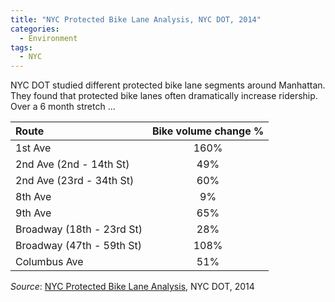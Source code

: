 ```yaml
---
title: "NYC Protected Bike Lane Analysis, NYC DOT, 2014"
categories:
  - Environment
tags:
  - NYC
---
```


NYC DOT studied different protected bike lane segments around Manhattan. They found that protected bike lanes often
dramatically increase ridership. Over a 6 month stretch ...

  | Route                     | Bike volume change %      |
  |:--------------------------|:-------------------------:|
  | 1st Ave                   | 160%                      |
  | 2nd Ave (2nd - 14th St)   | 49%                       |
  | 2nd Ave (23rd - 34th St)  | 60%                       |
  | 8th Ave                   | 9%                        |
  | 9th Ave                   | 65%                       |
  | Broadway (18th - 23rd St) | 28%                       |
  | Broadway (47th - 59th St) | 108%                      |
  | Columbus Ave              | 51%                       |

_Source_: [NYC Protected Bike Lane Analysis](/images/research/2014-09-nyc-pbl-analysis.pdf), NYC DOT, 2014